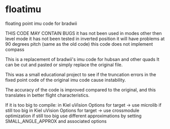 # floatimu
floating point imu code for bradwii

THIS CODE MAY CONTAIN BUGS
it has not been used in modes other then level mode
it has not been tested in inverted position
it will have problems at 90 degrees pitch (same as the old code)
this code does not implement compass

This is a replacement of bradwii's imu code for hubsan and other quads
It can be cut and pasted or simply replace the original file.

This was a small educational project to see if the truncation errors 
in the fixed point code of the original imu code cause instability.

The accuracy of the code is improved compared to the original, and this 
translates in better flight characteristics.

If it is too big to compile:
  in Kiel uVision Options for target -> use microlib
if still too big
  in Kiel uVision Options for target -> use crossmodule optimization
if still too big
  use different approximations by setting SMALL_ANGLE_APPROX and associated options

